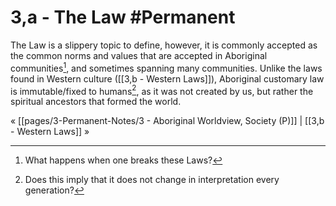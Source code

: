 # 3,a - The Law #Permanent 
The Law is a slippery topic to define, however, it is commonly accepted as the common norms and values that are accepted in Aboriginal communities[^1], and sometimes spanning many communities. Unlike the laws found in Western culture ([[3,b - Western Laws]]), Aboriginal customary law is immutable/fixed to humans[^2], as it was not created by us, but rather the spiritual ancestors that formed the world.

« [[pages/3-Permanent-Notes/3 - Aboriginal Worldview, Society (P)]] | [[3,b - Western Laws]] »

[^1]: What happens when one breaks these Laws?
[^2]: Does this imply that it does not change in interpretation every generation?